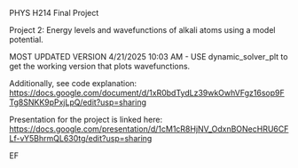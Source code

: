 PHYS H214 Final Project

Project 2: Energy levels and wavefunctions of alkali atoms using a model potential.

MOST UPDATED VERSION 4/21/2025 10:03 AM - USE dynamic_solver_plt to get the working version that plots wavefunctions.

Additionally, see code explanation:
https://docs.google.com/document/d/1xR0bdTydLz39wkOwhVFgz16sop9FTg8SNKK9pPxjLpQ/edit?usp=sharing

Presentation for the project is linked here:
https://docs.google.com/presentation/d/1cM1cR8HjNV_OdxnBONecHRU6CFLf-vY5BhrmQL630tg/edit?usp=sharing

EF

